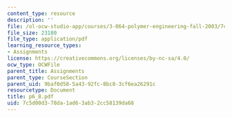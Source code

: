 ```yaml
---
content_type: resource
description: ''
file: /ol-ocw-studio-app/courses/3-064-polymer-engineering-fall-2003/7c5d00d378da1ad63ab32cc58139da68_p6_8.pdf
file_size: 23180
file_type: application/pdf
learning_resource_types:
- Assignments
license: https://creativecommons.org/licenses/by-nc-sa/4.0/
ocw_type: OCWFile
parent_title: Assignments
parent_type: CourseSection
parent_uid: 9baf0d58-5a43-92fc-8bc8-3cf6ea26291c
resourcetype: Document
title: p6_8.pdf
uid: 7c5d00d3-78da-1ad6-3ab3-2cc58139da68
---
```

